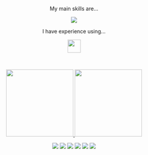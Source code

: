 
<p align="center"> My main skills are... </p>
<p align="center">
  <a href="https://skillicons.dev">
    <img src="https://skillicons.dev/icons?i=html,css,js,react"/>
  </a>
</p>

<p align="center"> I have experience using... </p>
<p align="center">
  <a href="https://skillicons.dev">
    <img src="https://skillicons.dev/icons?i=sass,java,py,flutter,firebase,redux" height="35px"/>
  </a>
</p>
 
<br>
<div align="center">
<p align="center">
<a href="https://github.com/minsuhan1">
  <img height="180em" src="https://github-readme-stats-eight-theta.vercel.app/api?username=minsuhan1&show_icons=true&theme=radical&include_all_commits=true&count_private=true"/>
  <img height="180em" src="https://github-readme-stats-eight-theta.vercel.app/api/top-langs/?username=minsuhan1&layout=compact&langs_count=8&theme=radical"/>
</a>
</p>

</div>


<p align="center">
  <a href="https://www.notion.so/HOME-325e1a5d317e4ef9b6555635368480f3?pvs=4"><img src="https://img.shields.io/badge/Notion-ffffff?style=badge&logo=Notion&logoColor=black"/></a>
  <a href="https://accurate-bank-c77.notion.site/77d0641302334acaa3937ca73b1482b7?v=38c9fd56abdf4bef97dde7d6a3925740"><img src="https://img.shields.io/badge/TIL-ffffff?style=badge&logo=Notion&logoColor=black"/></a>
  <a href="https://velog.io/@minsuhan1"><img src="https://img.shields.io/badge/minsuhan.log-3DDC84?style=badge&logo=Velog&logoColor=white"/></a> 
  <a href="mailto:iamminsuhan@gmail.com"><img src="https://img.shields.io/badge/Gmail-d14836?style=badge&logo=Gmail&logoColor=white"/></a>
  <a href="https://solved.ac/monologue96"><img src="http://mazassumnida.wtf/api/mini/generate_badge?boj=monologue96"/></a>
  <a href="https://hits.seeyoufarm.com"><img src="https://hits.seeyoufarm.com/api/count/incr/badge.svg?url=https%3A%2F%2Fgithub.com%2Fminsuhan1&count_bg=%2379C83D&title_bg=%23555555&icon=github.svg&icon_color=%23E7E7E7&title=hits&edge_flat=false"/></a>
</p>
<br>

<!--
<div align="center">
  <img src="./profile-3d-contrib/profile-green-animate.svg" width=75% height=75% />
</div>

<!--
**minsuhan1/minsuhan1** is a ✨ _special_ ✨ repository because its `README.md` (this file) appears on your GitHub profile.

Here are some ideas to get you started:

- 🔭 I’m currently working on ...
- 🌱 I’m currently learning ...
- 👯 I’m looking to collaborate on ...
- 🤔 I’m looking for help with ...
- 💬 Ask me about ...
- 📫 How to reach me: ...
- 😄 Pronouns: ...
- ⚡ Fun fact: ...
-->

